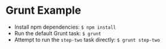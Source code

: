 # Grunt Example

- Install npm dependencies: `$ npm install`
- Run the default Grunt task: `$ grunt`
- Attempt to run the `step-two` task directly: `$ grunt step-two`
